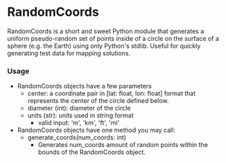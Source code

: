 # RandomCoords
RandomCoords is a short and sweet Python module that generates a uniform pseudo-random set of points inside of a circle on the surface of a sphere (e.g. the Earth) using only Python's stdlib. Useful for quickly generating test data for mapping solutions.

### Usage
- RandomCoords objects have a few parameters
    - center: a coordinate pair in [lat: float, lon: float] format that represents the center of the circle defined below.
    - diameter (int): diameter of the circle
    - units (str): units used in string format
        - valid input: 'm', 'km', 'ft', 'mi'
- RandomCoords objects have one method you may call:
    - generate_coords(num_coords: int)
        - Generates num_coords amount of random points within the bounds of the RandomCoords object. 
